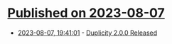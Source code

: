 # [Published on 2023-08-07](index.md)

* [2023-08-07, 19:41:01](https://lobste.rs/s/acgdse/duplicity_2_0_0_released) - [Duplicity 2.0.0 Released](https://lists.gnu.org/archive/html/duplicity-announce/2023-08/msg00000.html)
